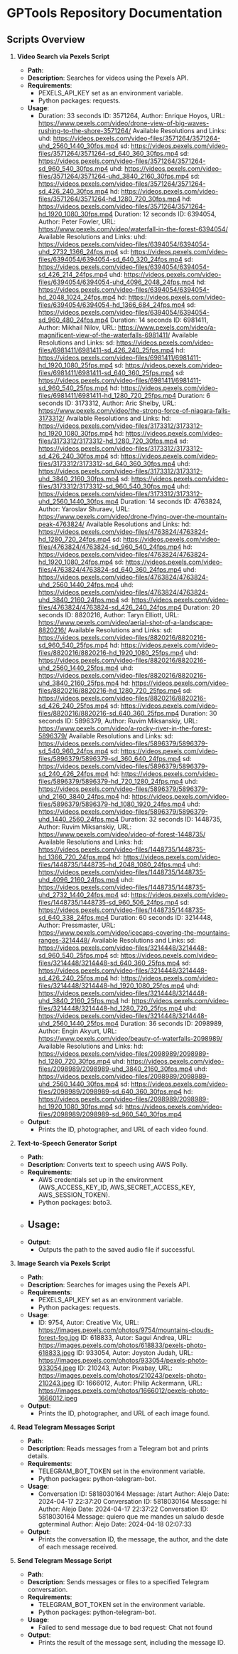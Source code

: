 # GPTools Repository Documentation

## Scripts Overview

1. **Video Search via Pexels Script**
   - **Path**: 
   - **Description**: Searches for videos using the Pexels API.
   - **Requirements**:
     - PEXELS_API_KEY set as an environment variable.
     - Python packages: requests.
   - **Usage**:
     - Duration: 33 seconds
ID: 3571264, Author: Enrique Hoyos, URL: https://www.pexels.com/video/drone-view-of-big-waves-rushing-to-the-shore-3571264/
Available Resolutions and Links:
uhd: https://videos.pexels.com/video-files/3571264/3571264-uhd_2560_1440_30fps.mp4
sd: https://videos.pexels.com/video-files/3571264/3571264-sd_640_360_30fps.mp4
sd: https://videos.pexels.com/video-files/3571264/3571264-sd_960_540_30fps.mp4
uhd: https://videos.pexels.com/video-files/3571264/3571264-uhd_3840_2160_30fps.mp4
sd: https://videos.pexels.com/video-files/3571264/3571264-sd_426_240_30fps.mp4
hd: https://videos.pexels.com/video-files/3571264/3571264-hd_1280_720_30fps.mp4
hd: https://videos.pexels.com/video-files/3571264/3571264-hd_1920_1080_30fps.mp4
Duration: 12 seconds
ID: 6394054, Author: Peter Fowler, URL: https://www.pexels.com/video/waterfall-in-the-forest-6394054/
Available Resolutions and Links:
uhd: https://videos.pexels.com/video-files/6394054/6394054-uhd_2732_1366_24fps.mp4
sd: https://videos.pexels.com/video-files/6394054/6394054-sd_640_320_24fps.mp4
sd: https://videos.pexels.com/video-files/6394054/6394054-sd_426_214_24fps.mp4
uhd: https://videos.pexels.com/video-files/6394054/6394054-uhd_4096_2048_24fps.mp4
hd: https://videos.pexels.com/video-files/6394054/6394054-hd_2048_1024_24fps.mp4
hd: https://videos.pexels.com/video-files/6394054/6394054-hd_1366_684_24fps.mp4
sd: https://videos.pexels.com/video-files/6394054/6394054-sd_960_480_24fps.mp4
Duration: 14 seconds
ID: 6981411, Author: Mikhail Nilov, URL: https://www.pexels.com/video/a-magnificent-view-of-the-waterfalls-6981411/
Available Resolutions and Links:
sd: https://videos.pexels.com/video-files/6981411/6981411-sd_426_240_25fps.mp4
hd: https://videos.pexels.com/video-files/6981411/6981411-hd_1920_1080_25fps.mp4
sd: https://videos.pexels.com/video-files/6981411/6981411-sd_640_360_25fps.mp4
sd: https://videos.pexels.com/video-files/6981411/6981411-sd_960_540_25fps.mp4
hd: https://videos.pexels.com/video-files/6981411/6981411-hd_1280_720_25fps.mp4
Duration: 6 seconds
ID: 3173312, Author: Aric Shelby, URL: https://www.pexels.com/video/the-strong-force-of-niagara-falls-3173312/
Available Resolutions and Links:
hd: https://videos.pexels.com/video-files/3173312/3173312-hd_1920_1080_30fps.mp4
hd: https://videos.pexels.com/video-files/3173312/3173312-hd_1280_720_30fps.mp4
sd: https://videos.pexels.com/video-files/3173312/3173312-sd_426_240_30fps.mp4
sd: https://videos.pexels.com/video-files/3173312/3173312-sd_640_360_30fps.mp4
uhd: https://videos.pexels.com/video-files/3173312/3173312-uhd_3840_2160_30fps.mp4
sd: https://videos.pexels.com/video-files/3173312/3173312-sd_960_540_30fps.mp4
uhd: https://videos.pexels.com/video-files/3173312/3173312-uhd_2560_1440_30fps.mp4
Duration: 14 seconds
ID: 4763824, Author: Yaroslav Shuraev, URL: https://www.pexels.com/video/drone-flying-over-the-mountain-peak-4763824/
Available Resolutions and Links:
hd: https://videos.pexels.com/video-files/4763824/4763824-hd_1280_720_24fps.mp4
sd: https://videos.pexels.com/video-files/4763824/4763824-sd_960_540_24fps.mp4
hd: https://videos.pexels.com/video-files/4763824/4763824-hd_1920_1080_24fps.mp4
sd: https://videos.pexels.com/video-files/4763824/4763824-sd_640_360_24fps.mp4
uhd: https://videos.pexels.com/video-files/4763824/4763824-uhd_2560_1440_24fps.mp4
uhd: https://videos.pexels.com/video-files/4763824/4763824-uhd_3840_2160_24fps.mp4
sd: https://videos.pexels.com/video-files/4763824/4763824-sd_426_240_24fps.mp4
Duration: 20 seconds
ID: 8820216, Author: Taryn Elliott, URL: https://www.pexels.com/video/aerial-shot-of-a-landscape-8820216/
Available Resolutions and Links:
sd: https://videos.pexels.com/video-files/8820216/8820216-sd_960_540_25fps.mp4
hd: https://videos.pexels.com/video-files/8820216/8820216-hd_1920_1080_25fps.mp4
uhd: https://videos.pexels.com/video-files/8820216/8820216-uhd_2560_1440_25fps.mp4
uhd: https://videos.pexels.com/video-files/8820216/8820216-uhd_3840_2160_25fps.mp4
hd: https://videos.pexels.com/video-files/8820216/8820216-hd_1280_720_25fps.mp4
sd: https://videos.pexels.com/video-files/8820216/8820216-sd_426_240_25fps.mp4
sd: https://videos.pexels.com/video-files/8820216/8820216-sd_640_360_25fps.mp4
Duration: 30 seconds
ID: 5896379, Author: Ruvim Miksanskiy, URL: https://www.pexels.com/video/a-rocky-river-in-the-forest-5896379/
Available Resolutions and Links:
sd: https://videos.pexels.com/video-files/5896379/5896379-sd_540_960_24fps.mp4
sd: https://videos.pexels.com/video-files/5896379/5896379-sd_360_640_24fps.mp4
sd: https://videos.pexels.com/video-files/5896379/5896379-sd_240_426_24fps.mp4
hd: https://videos.pexels.com/video-files/5896379/5896379-hd_720_1280_24fps.mp4
uhd: https://videos.pexels.com/video-files/5896379/5896379-uhd_2160_3840_24fps.mp4
hd: https://videos.pexels.com/video-files/5896379/5896379-hd_1080_1920_24fps.mp4
uhd: https://videos.pexels.com/video-files/5896379/5896379-uhd_1440_2560_24fps.mp4
Duration: 32 seconds
ID: 1448735, Author: Ruvim Miksanskiy, URL: https://www.pexels.com/video/video-of-forest-1448735/
Available Resolutions and Links:
hd: https://videos.pexels.com/video-files/1448735/1448735-hd_1366_720_24fps.mp4
hd: https://videos.pexels.com/video-files/1448735/1448735-hd_2048_1080_24fps.mp4
uhd: https://videos.pexels.com/video-files/1448735/1448735-uhd_4096_2160_24fps.mp4
uhd: https://videos.pexels.com/video-files/1448735/1448735-uhd_2732_1440_24fps.mp4
sd: https://videos.pexels.com/video-files/1448735/1448735-sd_960_506_24fps.mp4
sd: https://videos.pexels.com/video-files/1448735/1448735-sd_640_338_24fps.mp4
Duration: 60 seconds
ID: 3214448, Author: Pressmaster, URL: https://www.pexels.com/video/icecaps-covering-the-mountains-ranges-3214448/
Available Resolutions and Links:
sd: https://videos.pexels.com/video-files/3214448/3214448-sd_960_540_25fps.mp4
sd: https://videos.pexels.com/video-files/3214448/3214448-sd_640_360_25fps.mp4
sd: https://videos.pexels.com/video-files/3214448/3214448-sd_426_240_25fps.mp4
hd: https://videos.pexels.com/video-files/3214448/3214448-hd_1920_1080_25fps.mp4
uhd: https://videos.pexels.com/video-files/3214448/3214448-uhd_3840_2160_25fps.mp4
hd: https://videos.pexels.com/video-files/3214448/3214448-hd_1280_720_25fps.mp4
uhd: https://videos.pexels.com/video-files/3214448/3214448-uhd_2560_1440_25fps.mp4
Duration: 36 seconds
ID: 2098989, Author: Engin Akyurt, URL: https://www.pexels.com/video/beauty-of-waterfalls-2098989/
Available Resolutions and Links:
hd: https://videos.pexels.com/video-files/2098989/2098989-hd_1280_720_30fps.mp4
uhd: https://videos.pexels.com/video-files/2098989/2098989-uhd_3840_2160_30fps.mp4
uhd: https://videos.pexels.com/video-files/2098989/2098989-uhd_2560_1440_30fps.mp4
sd: https://videos.pexels.com/video-files/2098989/2098989-sd_640_360_30fps.mp4
hd: https://videos.pexels.com/video-files/2098989/2098989-hd_1920_1080_30fps.mp4
sd: https://videos.pexels.com/video-files/2098989/2098989-sd_960_540_30fps.mp4
   - **Output**:
     - Prints the ID, photographer, and URL of each video found.

2. **Text-to-Speech Generator Script**
   - **Path**: 
   - **Description**: Converts text to speech using AWS Polly.
   - **Requirements**:
     - AWS credentials set up in the environment (AWS_ACCESS_KEY_ID, AWS_SECRET_ACCESS_KEY, AWS_SESSION_TOKEN).
     - Python packages: boto3.
   - **Usage**:
     - 
   - **Output**:
     - Outputs the path to the saved audio file if successful.

3. **Image Search via Pexels Script**
   - **Path**: 
   - **Description**: Searches for images using the Pexels API.
   - **Requirements**:
     - PEXELS_API_KEY set as an environment variable.
     - Python packages: requests.
   - **Usage**:
     - ID: 9754, Autor: Creative Vix, URL: https://images.pexels.com/photos/9754/mountains-clouds-forest-fog.jpg
ID: 618833, Autor: Sagui Andrea, URL: https://images.pexels.com/photos/618833/pexels-photo-618833.jpeg
ID: 933054, Autor: Joyston Judah, URL: https://images.pexels.com/photos/933054/pexels-photo-933054.jpeg
ID: 210243, Autor: Pixabay, URL: https://images.pexels.com/photos/210243/pexels-photo-210243.jpeg
ID: 1666012, Autor: Philip Ackermann, URL: https://images.pexels.com/photos/1666012/pexels-photo-1666012.jpeg
   - **Output**:
     - Prints the ID, photographer, and URL of each image found.

4. **Read Telegram Messages Script**
   - **Path**: 
   - **Description**: Reads messages from a Telegram bot and prints details.
   - **Requirements**:
     - TELEGRAM_BOT_TOKEN set in the environment variable.
     - Python packages: python-telegram-bot.
   - **Usage**:
     - Conversation ID: 5818030164
Message: /start
Author: Alejo
Date: 2024-04-17 22:37:20
Conversation ID: 5818030164
Message: hi
Author: Alejo
Date: 2024-04-17 22:37:22
Conversation ID: 5818030164
Message: quiero que me mandes un saludo desde gpterminal
Author: Alejo
Date: 2024-04-18 02:07:33
   - **Output**:
     - Prints the conversation ID, the message, the author, and the date of each message received.

5. **Send Telegram Message Script**
   - **Path**: 
   - **Description**: Sends messages or files to a specified Telegram conversation.
   - **Requirements**:
     - TELEGRAM_BOT_TOKEN set in the environment variable.
     - Python packages: python-telegram-bot.
   - **Usage**:
     - Failed to send message due to bad request: Chat not found
   - **Output**:
     - Prints the result of the message sent, including the message ID.

